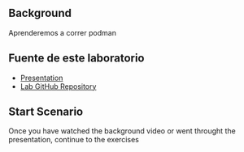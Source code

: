 ## Background
Aprenderemos a correr podman 
## Fuente de este laboratorio
- [Presentation](http://bit.ly/2V18QCg)
- [Lab GitHub Repository](https://github.com/openshift-labs/learn-katacoda)

## Start Scenario
Once you have watched the background video or went throught the presentation, continue to the exercises
